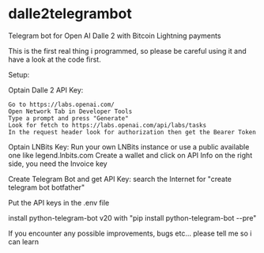 # dalle2telegrambot
Telegram bot for Open AI Dalle 2 with Bitcoin Lightning payments

This is the first real thing i programmed, so please be careful using it and have a look at the code first.

Setup:

Optain Dalle 2 API Key:

    Go to https://labs.openai.com/
    Open Network Tab in Developer Tools
    Type a prompt and press "Generate"
    Look for fetch to https://labs.openai.com/api/labs/tasks
    In the request header look for authorization then get the Bearer Token

Optain LNBits Key:
  Run your own LNBits instance or use a public available one like legend.lnbits.com
  Create a wallet and click on API Info on the right side, you need the Invoice key
 
Create Telegram Bot and get API Key:
  search the Internet for "create telegram bot botfather"

Put the API keys in the .env file

install python-telegram-bot v20 with "pip install python-telegram-bot --pre"

If you encounter any possible improvements, bugs etc... please tell me so i can learn
